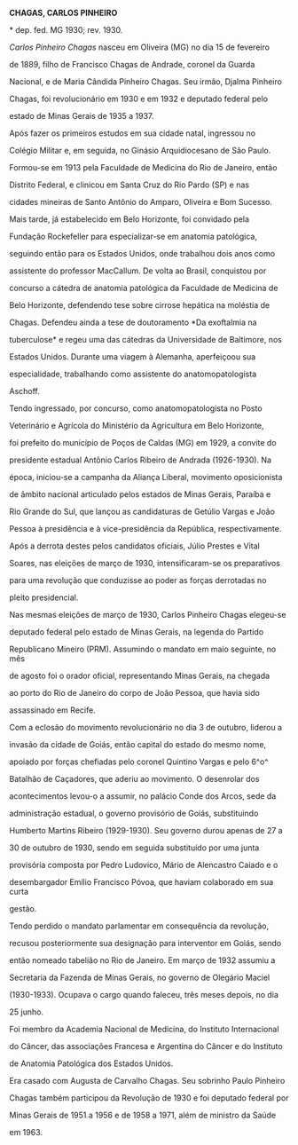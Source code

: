 **CHAGAS, C****ARLOS P****INHEIRO**



\* dep. fed. MG 1930; rev. 1930.



*Carlos Pinheiro Chagas* nasceu em Oliveira (MG) no dia 15 de fevereiro

de 1889, filho de Francisco Chagas de Andrade, coronel da Guarda

Nacional, e de Maria Cândida Pinheiro Chagas. Seu irmão, Djalma Pinheiro

Chagas, foi revolucionário em 1930 e em 1932 e deputado federal pelo

estado de Minas Gerais de 1935 a 1937.



Após fazer os primeiros estudos em sua cidade natal, ingressou no

Colégio Militar e, em seguida, no Ginásio Arquidiocesano de São Paulo.

Formou-se em 1913 pela Faculdade de Medicina do Rio de Janeiro, então

Distrito Federal, e clinicou em Santa Cruz do Rio Pardo (SP) e nas

cidades mineiras de Santo Antônio do Amparo, Oliveira e Bom Sucesso.

Mais tarde, já estabelecido em Belo Horizonte, foi convidado pela

Fundação Rockefeller para especializar-se em anatomia patológica,

seguindo então para os Estados Unidos, onde trabalhou dois anos como

assistente do professor MacCallum. De volta ao Brasil, conquistou por

concurso a cátedra de anatomia patológica da Faculdade de Medicina de

Belo Horizonte, defendendo tese sobre cirrose hepática na moléstia de

Chagas. Defendeu ainda a tese de doutoramento *Da exoftalmia na

tuberculose* e regeu uma das cátedras da Universidade de Baltimore, nos

Estados Unidos. Durante uma viagem à Alemanha, aperfeiçoou sua

especialidade, trabalhando como assistente do anatomopatologista

Aschoff.



Tendo ingressado, por concurso, como anatomopatologista no Posto

Veterinário e Agrícola do Ministério da Agricultura em Belo Horizonte,

foi prefeito do município de Poços de Caldas (MG) em 1929, a convite do

presidente estadual Antônio Carlos Ribeiro de Andrada (1926-1930). Na

época, iniciou-se a campanha da Aliança Liberal, movimento oposicionista

de âmbito nacional articulado pelos estados de Minas Gerais, Paraíba e

Rio Grande do Sul, que lançou as candidaturas de Getúlio Vargas e João

Pessoa à presidência e à vice-presidência da República, respectivamente.

Após a derrota destes pelos candidatos oficiais, Júlio Prestes e Vital

Soares, nas eleições de março de 1930, intensificaram-se os preparativos

para uma revolução que conduzisse ao poder as forças derrotadas no

pleito presidencial.



Nas mesmas eleições de março de 1930, Carlos Pinheiro Chagas elegeu-se

deputado federal pelo estado de Minas Gerais, na legenda do Partido

Republicano Mineiro (PRM). Assumindo o mandato em maio seguinte, no mês

de agosto foi o orador oficial, representando Minas Gerais, na chegada

ao porto do Rio de Janeiro do corpo de João Pessoa, que havia sido

assassinado em Recife.



Com a eclosão do movimento revolucionário no dia 3 de outubro, liderou a

invasão da cidade de Goiás, então capital do estado do mesmo nome,

apoiado por forças chefiadas pelo coronel Quintino Vargas e pelo 6^o^

Batalhão de Caçadores, que aderiu ao movimento. O desenrolar dos

acontecimentos levou-o a assumir, no palácio Conde dos Arcos, sede da

administração estadual, o governo provisório de Goiás, substituindo

Humberto Martins Ribeiro (1929-1930). Seu governo durou apenas de 27 a

30 de outubro de 1930, sendo em seguida substituído por uma junta

provisória composta por Pedro Ludovico, Mário de Alencastro Caiado e o

desembargador Emílio Francisco Póvoa, que haviam colaborado em sua curta

gestão.



Tendo perdido o mandato parlamentar em consequência da revolução,

recusou posteriormente sua designação para interventor em Goiás, sendo

então nomeado tabelião no Rio de Janeiro. Em março de 1932 assumiu a

Secretaria da Fazenda de Minas Gerais, no governo de Olegário Maciel

(1930-1933). Ocupava o cargo quando faleceu, três meses depois, no dia

25 junho.



Foi membro da Academia Nacional de Medicina, do Instituto Internacional

do Câncer, das associações Francesa e Argentina do Câncer e do Instituto

de Anatomia Patológica dos Estados Unidos.



Era casado com Augusta de Carvalho Chagas. Seu sobrinho Paulo Pinheiro

Chagas também participou da Revolução de 1930 e foi deputado federal por

Minas Gerais de 1951 a 1956 e de 1958 a 1971, além de ministro da Saúde

em 1963.



